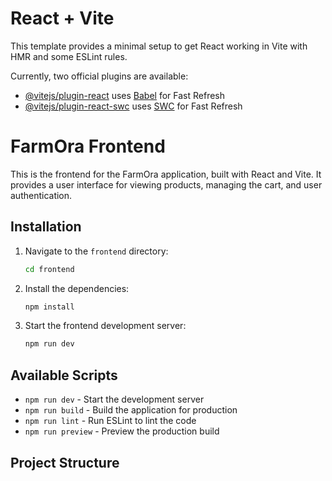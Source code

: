 # React + Vite

This template provides a minimal setup to get React working in Vite with HMR and some ESLint rules.

Currently, two official plugins are available:

- [@vitejs/plugin-react](https://github.com/vitejs/vite-plugin-react/blob/main/packages/plugin-react/README.md) uses [Babel](https://babeljs.io/) for Fast Refresh
- [@vitejs/plugin-react-swc](https://github.com/vitejs/vite-plugin-react-swc) uses [SWC](https://swc.rs/) for Fast Refresh

# FarmOra Frontend

This is the frontend for the FarmOra application, built with React and Vite. It provides a user interface for viewing products, managing the cart, and user authentication.

## Installation

1. Navigate to the `frontend` directory:
    ```sh
    cd frontend
    ```

2. Install the dependencies:
    ```sh
    npm install
    ```

3. Start the frontend development server:
    ```sh
    npm run dev
    ```

## Available Scripts

- `npm run dev` - Start the development server
- `npm run build` - Build the application for production
- `npm run lint` - Run ESLint to lint the code
- `npm run preview` - Preview the production build

## Project Structure
